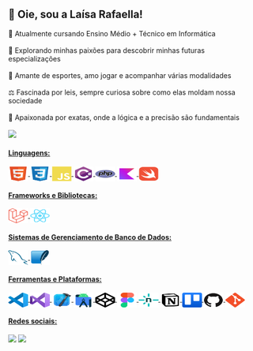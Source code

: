 <h2>👋 Oie, sou a Laísa Rafaella!</h2>
🌱 Atualmente cursando Ensino Médio + Técnico em Informática <br><br>
👀 Explorando minhas paixões para descobrir minhas futuras especializações <br><br>
🏀 Amante de esportes, amo jogar e acompanhar várias modalidades <br><br>
⚖️ Fascinada por leis, sempre curiosa sobre como elas moldam nossa sociedade <br><br>
🧪 Apaixonada por exatas, onde a lógica e a precisão são fundamentais
<br>
<br>


 <div>
    <a href="https://github.com/laisarafaella">
    <img height="180em" src="https://github-readme-stats.vercel.app/api/top-langs/?username=laisarafaella&layout=compact&langs_count=16&theme=dark"/>
  </div>
  
  <h4>Linguagens:</h4>
  
  <div style="display: inline_block">
    <img align="center" alt="HTML" height="30" width="40" src="https://raw.githubusercontent.com/devicons/devicon/master/icons/html5/html5-original.svg">
    <img align="center" alt="CSS" height="30" width="40" src="https://raw.githubusercontent.com/devicons/devicon/master/icons/css3/css3-original.svg">
    <img align="center" alt="Js" height="30" width="40" src="https://raw.githubusercontent.com/devicons/devicon/master/icons/javascript/javascript-plain.svg">
    <img align="center" alt="Csharp" height="30" width="40" src="https://raw.githubusercontent.com/devicons/devicon/master/icons/csharp/csharp-original.svg">
    <img align="center" alt="HG-PHP" height="30" width="40" src="https://raw.githubusercontent.com/devicons/devicon/master/icons/php/php-original.svg">
    <img align="center" alt="Kotlin" height="30" width="40" src="https://raw.githubusercontent.com/devicons/devicon/master/icons/kotlin/kotlin-original.svg">
    <img align="center" alt="Swift" height="30" width="40" src="https://raw.githubusercontent.com/devicons/devicon/master/icons/swift/swift-original.svg">
  </div>

  <h4>Frameworks e Bibliotecas:</h4>

  <div style="display: inline_block">
   <img align="center" alt="Laravel" height="30" width="40" src="https://raw.githubusercontent.com/devicons/devicon/master/icons/laravel/laravel-original.svg">
   <img align="center" alt="React" height="30" width="40" src="https://raw.githubusercontent.com/devicons/devicon/master/icons/react/react-original.svg">
  </div>

  <h4>Sistemas de Gerenciamento de Banco de Dados:</h4>

  <div style="display: inline_block">
   <img align="center" alt="MySQL" height="30" width="40" src="https://raw.githubusercontent.com/devicons/devicon/master/icons/mysql/mysql-original.svg">
   <img align="center" alt="Sqlite" height="30" width="40" src="https://raw.githubusercontent.com/devicons/devicon/master/icons/sqlite/sqlite-original.svg">
  </div>

  <h4>Ferramentas e Plataformas:</h4>

  <div style="display: inline_block">
   <img align="center" alt="Visual Studio Code" height="30" width="40" src="https://raw.githubusercontent.com/devicons/devicon/master/icons/vscode/vscode-original.svg">
   <img align="center" alt="Visual Studio" height="30" width="40" src="https://raw.githubusercontent.com/devicons/devicon/master/icons/visualstudio/visualstudio-original.svg">
   <img align="center" alt="Xcode" height="30" width="40" src="https://raw.githubusercontent.com/devicons/devicon/master/icons/xcode/xcode-original.svg">
   <img align="center" alt="Android Studio" height="30" width="40" src="https://raw.githubusercontent.com/devicons/devicon/master/icons/androidstudio/androidstudio-original.svg">
   <img align="center" alt="CodePen" height="30" width="40" src="https://raw.githubusercontent.com/devicons/devicon/master/icons/codepen/codepen-original.svg">
   
   <img align="center" alt="Figma" height="30" width="40" src="https://raw.githubusercontent.com/devicons/devicon/master/icons/figma/figma-original.svg">
   <img align="center" alt="Netlify" height="30" width="40" src="https://raw.githubusercontent.com/devicons/devicon/master/icons/netlify/netlify-original.svg">
   <img align="center" alt="Notion" height="30" width="40" src="https://raw.githubusercontent.com/devicons/devicon/master/icons/notion/notion-original.svg">
   <img align="center" alt="Trello" height="30" width="40" src="https://raw.githubusercontent.com/devicons/devicon/master/icons/trello/trello-original.svg">
   <img align="center" alt="GitHub" height="30" width="40" src="https://raw.githubusercontent.com/devicons/devicon/master/icons/github/github-original.svg">
   <img align="center" alt="Git" height="30" width="40" src="https://raw.githubusercontent.com/devicons/devicon/master/icons/git/git-original.svg">
  </div>
    
<h4>Redes sociais:</h4>
 
  <div style="display: inline_block">
  <a href="https://www.instagram.com/laisarafaella/" target="_blank"><img src="https://img.shields.io/badge/-Instagram-%23E4405F?style=for-the-badge&logo=instagram&logoColor=black" target="_blank"></a>
  <a href="https://www.linkedin.com/in/laisarafaella/" target="_blank"><img src="https://img.shields.io/badge/-LinkedIn-%230077B5?style=for-the-badge&logo=linkedin&logoColor=black"target="_blank"</a> 
  </div>
